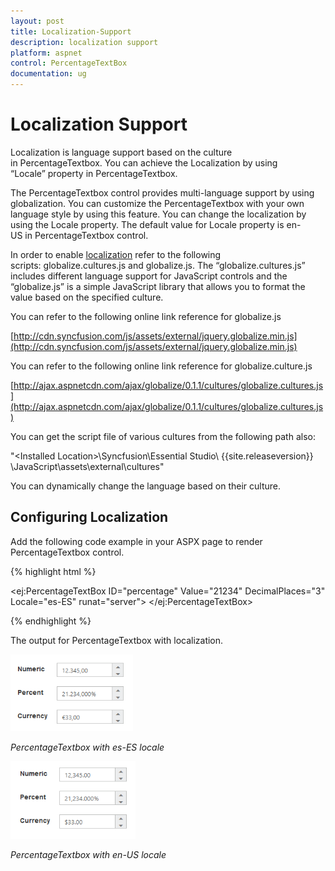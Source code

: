 ```yaml
---
layout: post
title: Localization-Support
description: localization support
platform: aspnet
control: PercentageTextBox
documentation: ug
---
```


# Localization Support

Localization is language support based on the culture in PercentageTextbox. You can achieve the Localization by using “Locale” property in PercentageTextbox.

The PercentageTextbox control provides multi-language support by using globalization. You can customize the PercentageTextbox with your own language style by using this feature. You can change the localization by using the Locale property. The default value for Locale property is en-US in PercentageTextbox control.

In order to enable [localization](http://docs.syncfusion.com/js) refer to the following scripts: globalize.cultures.js and globalize.js. The “globalize.cultures.js” includes different language support for JavaScript controls and the “globalize.js” is a simple JavaScript library that allows you to format the value based on the specified culture.

You can refer to the following online link reference for globalize.js

[http://cdn.syncfusion.com/js/assets/external/jquery.globalize.min.js](http://cdn.syncfusion.com/js/assets/external/jquery.globalize.min.js)

You can refer to the following online link reference for globalize.culture.js

[http://ajax.aspnetcdn.com/ajax/globalize/0.1.1/cultures/globalize.cultures.js](http://ajax.aspnetcdn.com/ajax/globalize/0.1.1/cultures/globalize.cultures.js)

You can get the script file of various cultures from the following path also:

"&lt;Installed Location&gt;\Syncfusion\Essential Studio\ {{site.releaseversion}} \JavaScript\assets\external\cultures"

You can dynamically change the language based on their culture.

## Configuring Localization

Add the following code example in your ASPX page to render PercentageTextbox control.

{% highlight html %}

<ej:PercentageTextBox ID="percentage" Value="21234" DecimalPlaces="3" Locale="es-ES" runat="server"> </ej:PercentageTextBox>



{% endhighlight %}


The output for PercentageTextbox with localization.

![](Localization-Support_images/Localization-Support_img1.png)

_PercentageTextbox with es-ES locale_

![](Localization-Support_images/Localization-Support_img2.png)

_PercentageTextbox with en-US locale_